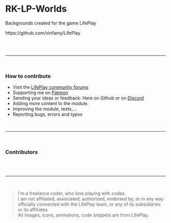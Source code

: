 <h1>RK-LP-Worlds</h1>
<p>Backgrounds created for the game LifePlay</p>
<p>https://github.com/vinfamy/LifePlay</p>
<br>
<br>
<hr>
<br>
<h3>How to contribute</h3>
<ul>
<li>Visit the <a href="https://lifeplay.site">LifePlay community forums</a></li>
<li>Supporting me on <a href="https://www.patreon.com/raiderknight">Patreon</a></li>
<li>Sending your ideas or feedback: Here on Github or on <a href="https://discord.gg/d3U9E2wb4Y">Discord</a></li>
<li>Adding more content to the module.</li>
<li>Improving the module, texts,...</li>
<li>Reporting bugs, errors and typos</li>
</ul>
<br>
<hr>
<br>
<h3>Contributors</h3>
<br>
<br>
<hr>
<br>
<blockquote> I'm a freelance coder, who love playing with codes.<br>
I am not affiliated, associated, authorized, endorsed by, or in any way officially connected with the LifePlay team, or any of its subsidiaries or its affiliates.<br>
All images, icons, animations, code snippets are from LifePlay.</blockquote>
